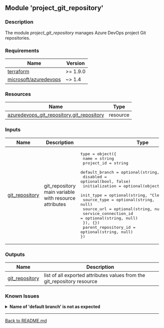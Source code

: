 ## Module 'project_git_repository'

### Description

The module <i>project_git_repository</i> manages Azure DevOps project Git repositories.  

### Requirements

| Name | Version |
|------|---------|
| <a name="requirement_terraform"></a> [terraform](#requirement\_terraform) | >= 1.9.0 |
| <a name="requirement_azuredevops"></a> [microsoft\/azuredevops](#requirement\_azuredevops) | ~> 1.4 |

### Resources

| Name | Type |
|------|------|
| [azuredevops_git_repository.git_repository](https://registry.terraform.io/providers/microsoft/azuredevops/latest/docs/resources/git_repository) | resource |

### Inputs

| Name | Description | Type | Default | Required |
|------|-------------|------|---------|:--------:|
| <a name="input_git_repository"></a> [git\_repository](#input\_git\_repository) | git_repository main variable with resource attributes | <pre>type        = object({<br>  name                  = string<br>  project_id            = string<br>  default_branch        = optional(string, "refs/heads/main")<br>  disabled              = optional(bool, false)<br>  initialization        = optional(object({<br>    init_type             = optional(string, "Clean")<br>    source_type           = optional(string, null)<br>    source_url            = optional(string, null)<br>    service_connection_id = optional(string, null)<br>  }), {})<br>  parent_repository_id  = optional(string, null)<br>})</pre> | none | yes |

### Outputs

| Name | Description |
|------|-------------|
| <a name="output_git_repository"></a> [git\_repository](#output\_git\_repository) | list of all exported attributes values from the git_repository resource |

### Known Issues

<details>
<summary><b>Name of 'default branch' is not as expected</b></summary>

######
While in the past 'master' was often used as the default branch, today it is often 'main'. This is also reflected in AzDo, for example: the default branch name in the initially automatically generated project's repository is also 'main'. Unfortunately, the <i>git_repository</i> resource creates an old 'master' branch instead of a 'main' branch by default. In addition, the provider ignores the AzDo setting 'Default branch name for new repositories'. Even if this is enabled and the default branch name is set to 'main', a 'master' branch will be created instead. Since the default branch name in the module is 'refs/heads/main', an apply will fail if the variable is not explicitly passed with the 'refs/heads/master' default branch value.   
  
To work around this there are currently only 2 options, both of which are unfortunately unpleasant, because they need manual interaction and therefore contradict the idea of IaC deployment.  

1) The variable is configured as 'default_branch = "refs/heads/main"' when applying the code to create the repository. After that, a 'main' branch must be created manually in the Web UI. Then, in a further apply, the default branch variable can be removed from the code so that Terraform changes the default branch for the repository to the 'main' branch that now exists. Finally, the 'master' branch must be removed in the Web UI.  
2) The repository is created in the Web UI and imported afterwards. That at least enables to manage the repository after initial creation.  
  
</details>

---  
  
[Back to README.md](../README.md)  
